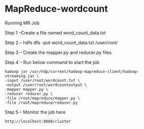 # MapReduce-wordcount

Running MR Job

Step 1 –Create a file named word_count_data.txt

Step 2 – hdfs dfs -put word_count_data.txt /user/root/

Step 3 – Create the mapper.py and reducer.py files

Step 4 – Run below command to start the job

    hadoop jar /usr/hdp/current/hadoop-mapreduce-client/hadoop-streaming.jar \
    -input /user/root/wordcount.txt \
    -output /user/root/wordcountoutput \
    -mapper mapper.py \
    -reducer reducer.py \
    -file /root/mapreduce/mapper.py \
    -file /root/mapreduce/reducer.py
 
Step 5 – Monitor the job here

    http://localhost:8088/cluster
